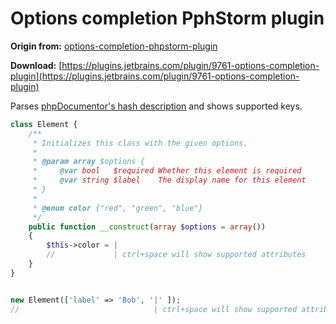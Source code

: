 Options completion PphStorm plugin
====================

**Origin from:** [options-completion-phpstorm-plugin](https://github.com/woru/options-completion-phpstorm-plugin)

**Download:** [https://plugins.jetbrains.com/plugin/9761-options-completion-plugin](https://plugins.jetbrains.com/plugin/9761-options-completion-plugin)


Parses [phpDocumentor's hash description](https://github.com/phpDocumentor/fig-standards/blob/master/proposed/phpdoc.md#examples-12) and shows supported keys.

```php
class Element {
    /**
     * Initializes this class with the given options.
     *
     * @param array $options {
     *     @var bool   $required Whether this element is required
     *     @var string $label    The display name for this element
     * }
     *
     * @enum color {"red", "green", "blue"}
     */
    public function __construct(array $options = array())
    {
        $this->color = |
        //             | ctrl+space will show supported attributes
    }
}


new Element(['label' => 'Bob', '|' ]);
//                              | ctrl+space will show supported attributes
```
